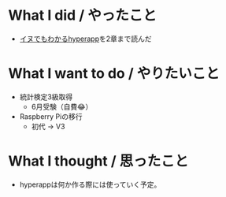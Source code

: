 # What I did / やったこと
- [イヌでもわかるhyperapp](https://techbookfest.org/event/tbf04/circle/12790002)を2章まで読んだ

# What I want to do / やりたいこと
- 統計検定3級取得
  - 6月受験（自費😂）
- Raspberry Piの移行
  - 初代 → V3

# What I thought / 思ったこと
- hyperappは何か作る際には使っていく予定。

